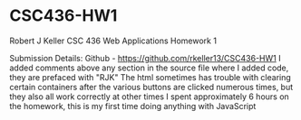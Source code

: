 # CSC436-HW1

Robert J Keller
CSC 436 Web Applications
Homework 1

Submission Details:
	Github - https://github.com/rkeller13/CSC436-HW1
	I added comments above any section in the source file where I added code, they are prefaced with "RJK"
	The html sometimes has trouble with clearing certain containers after the various buttons are clicked numerous times, but they also all   work correctly at other times
	I spent approximately 6 hours on the homework, this is my first time doing anything with JavaScript

